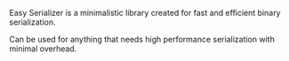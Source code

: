 Easy Serializer is a minimalistic library created for fast and efficient binary serialization.

Can be used for anything that needs high performance serialization with minimal overhead.